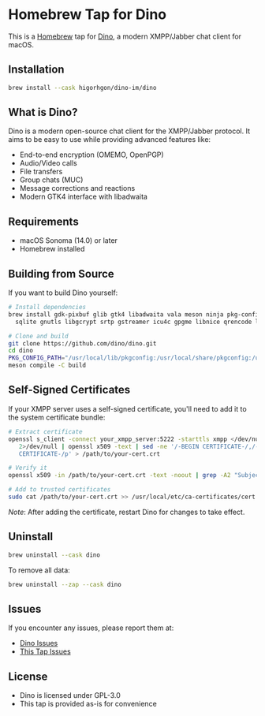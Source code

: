 # Homebrew Tap for Dino

This is a [Homebrew](https://brew.sh) tap for [Dino](https://dino.im), a modern XMPP/Jabber chat client for macOS.

## Installation

```bash
brew install --cask higorhgon/dino-im/dino
```

## What is Dino?

Dino is a modern open-source chat client for the XMPP/Jabber protocol. It aims to be easy to use while providing advanced features like:

- End-to-end encryption (OMEMO, OpenPGP)
- Audio/Video calls
- File transfers
- Group chats (MUC)
- Message corrections and reactions
- Modern GTK4 interface with libadwaita

## Requirements

- macOS Sonoma (14.0) or later
- Homebrew installed

## Building from Source

If you want to build Dino yourself:

```bash
# Install dependencies
brew install gdk-pixbuf glib gtk4 libadwaita vala meson ninja pkg-config \
  sqlite gnutls libgcrypt srtp gstreamer icu4c gpgme libnice qrencode libsoup libcanberra

# Clone and build
git clone https://github.com/dino/dino.git
cd dino
PKG_CONFIG_PATH="/usr/local/lib/pkgconfig:/usr/local/share/pkgconfig:/usr/local/opt/icu4c/lib/pkgconfig:/usr/local/Homebrew/Library/Homebrew/os/mac/pkgconfig/26:$PKG_CONFIG_PATH" meson setup build
meson compile -C build
```

## Self-Signed Certificates

If your XMPP server uses a self-signed certificate, you'll need to add it to the system certificate bundle:

```bash
# Extract certificate
openssl s_client -connect your_xmpp_server:5222 -starttls xmpp </dev/null
   2>/dev/null | openssl x509 -text | sed -ne '/-BEGIN CERTIFICATE-/,/-END
   CERTIFICATE-/p' > /path/to/your-cert.crt

# Verify it
openssl x509 -in /path/to/your-cert.crt -text -noout | grep -A2 "Subject:"

# Add to trusted certificates
sudo cat /path/to/your-cert.crt >> /usr/local/etc/ca-certificates/cert.pem
```

*Note*: After adding the certificate, restart Dino for changes to take effect.

## Uninstall

```bash
brew uninstall --cask dino
```

To remove all data:
```bash
brew uninstall --zap --cask dino
```

## Issues

If you encounter any issues, please report them at:
- [Dino Issues](https://github.com/dino/dino/issues)
- [This Tap Issues](https://github.com/higorhgon/homebrew-dino-im/issues)

## License

- Dino is licensed under GPL-3.0
- This tap is provided as-is for convenience
